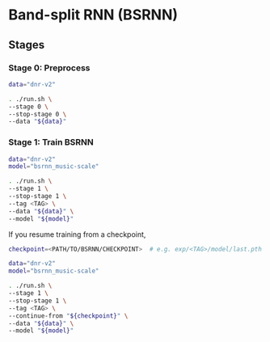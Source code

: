 # Band-split RNN (BSRNN)

## Stages

### Stage 0: Preprocess

```sh
data="dnr-v2"

. ./run.sh \
--stage 0 \
--stop-stage 0 \
--data "${data}"
```

### Stage 1: Train BSRNN

```sh
data="dnr-v2"
model="bsrnn_music-scale"

. ./run.sh \
--stage 1 \
--stop-stage 1 \
--tag <TAG> \
--data "${data}" \
--model "${model}"
```

If you resume training from a checkpoint,

```sh
checkpoint=<PATH/TO/BSRNN/CHECKPOINT>  # e.g. exp/<TAG>/model/last.pth

data="dnr-v2"
model="bsrnn_music-scale"

. ./run.sh \
--stage 1 \
--stop-stage 1 \
--tag <TAG> \
--continue-from "${checkpoint}" \
--data "${data}" \
--model "${model}"
```
